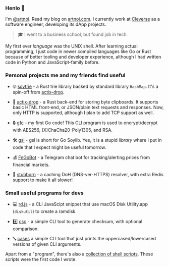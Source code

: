 ### Henlo 👋

I'm [@artnoi](https://twitter.com/artnoi). Read my blog on [artnoi.com](https://artnoi.com). I currently work at [Cleverse](https://cleverse.com) as a software engineer, developing its dApp projects.

> 🎓 I went to a business school, but found job in tech.

My first ever _language_ was the UNIX shell. After learning actual programming, I just code in newer compiled languages like Go or Rust because of better tooling and developer experience, although I had written code in Python and JavaScript-family before.

### Personal projects me and my friends find useful

- 🤓 [soytrie](https://github.com/artnoi43/soytrie) - a Rust trie library backed by standard library `HashMap`. It's a spin-off from [actix-drop](https://github.com/artnoi43/actix-drop).

- 📝 [actix-drop](https://github.com/artnoi43/actix-drop) - a Rust back-end for storing byte clipboards. It supports basic HTML front-end, or JSON/plain text requests and responses. Now, only HTTP is supported, although I plan to add TCP support as well.

- 🔒 [gfc](https://github.com/artnoi43/gfc) - my first Go code! This CLI program is used to encrypt/decrypt with AES256, (X)ChaCha20-Poly1305, and RSA.

- 🛠️ [gsl](https://github.com/artnoi43/gsl) - gsl is short for Go Soylib. Yes, it is a stupid *library* where I put in code that I expect might be useful tomorrow.

- 💰 [FnGoBot](https://github.com/artnoi43/fngobot) - a Telegram chat bot for tracking/alerting prices from financial markets.

- 💩 [stubborn](https://github.com/artnoi43/stubborn) - a caching DoH (DNS-ver-HTTPS) resolver, with extra Redis support to make it all slower!

### Small useful programs for devs

- 💻 [rd.js](https://gitlab.com/artnoi/unix/-/blob/main/utils/bin/rd.js) - a CLI JavaScipt snippet that use macOS Disk Utility.app (`diskutil`) to create a ramdisk.

- #️⃣ [csc](https://github.com/artnoi43/csc) - a simple CLI tool to generate checksum, with optional comparison.

- 🔤 [cases](https://github.com/artnoi43/cases) a simple CLI tool that just prints the uppercased/lowercased versions of given CLI arguments.

Apart from a "program", there's also a [collection of shell scripts](https://gitlab.com/artnoi/unix). These scripts were the first code I wrote.
